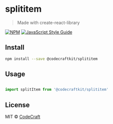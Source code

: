 # splititem

> Made with create-react-library

[![NPM](https://img.shields.io/npm/v/@codecraftkit/splititem.svg)](https://www.npmjs.com/package/@codecraftkit/splititem) [![JavaScript Style Guide](https://img.shields.io/badge/code_style-standard-brightgreen.svg)](https://standardjs.com)

## Install

```bash
npm install --save @codecraftkit/splititem
```

## Usage

```jsx

import splitItem from '@codecraftkit/splititem'
```

## License

MIT © [CodeCraft](https://github.com/CodeCraft)
